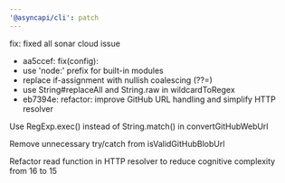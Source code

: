 ```yaml
---
'@asyncapi/cli': patch
---
```


fix: fixed all sonar cloud issue

- aa5ccef: fix(config):
- use 'node:' prefix for built-in modules
- replace if-assignment with nullish coalescing (??=)
- use String#replaceAll and String.raw in wildcardToRegex
- eb7394e: refactor: improve GitHub URL handling and simplify HTTP resolver

Use RegExp.exec() instead of String.match() in convertGitHubWebUrl

Remove unnecessary try/catch from isValidGitHubBlobUrl

Refactor read function in HTTP resolver to reduce cognitive complexity from 16 to 15


